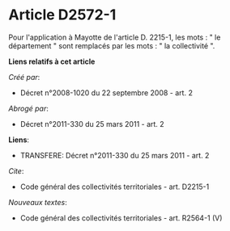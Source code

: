 # Article D2572-1

Pour l'application à Mayotte de l'article D. 2215-1, les mots : " le département " sont remplacés par les mots : " la
collectivité ".

**Liens relatifs à cet article**

_Créé par_:

  - Décret n°2008-1020 du 22 septembre 2008 - art. 2

_Abrogé par_:

  - Décret n°2011-330 du 25 mars 2011 - art. 2

**Liens**:

  - TRANSFERE: Décret n°2011-330 du 25 mars 2011 - art. 2

_Cite_:

  - Code général des collectivités territoriales - art. D2215-1

_Nouveaux textes_:

  - Code général des collectivités territoriales - art. R2564-1 (V)
